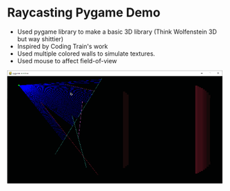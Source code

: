 # Raycasting Pygame Demo
- Used pygame library to make a basic 3D library (Think Wolfenstein 3D but way shittier)
- Inspired by Coding Train's work
- Used multiple colored walls to simulate textures.
- Used mouse to affect field-of-view

![](demo.gif)
